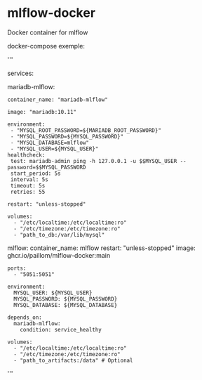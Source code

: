 # mlflow-docker
Docker container for mlflow

docker-compose exemple:

'''

services:

  mariadb-mlflow:

    container_name: "mariadb-mlflow"

    image: "mariadb:10.11"
    
    environment:
     - "MYSQL_ROOT_PASSWORD=${MARIADB_ROOT_PASSWORD}"
     - "MYSQL_PASSWORD=${MYSQL_PASSWORD}"
     - "MYSQL_DATABASE=mlflow"
     - "MYSQL_USER=${MYSQL_USER}"
    healthcheck:
     test: mariadb-admin ping -h 127.0.0.1 -u $$MYSQL_USER --password=$$MYSQL_PASSWORD
     start_period: 5s
     interval: 5s
     timeout: 5s
     retries: 55

    restart: "unless-stopped"

    volumes:
      - "/etc/localtime:/etc/localtime:ro"
      - "/etc/timezone:/etc/timezone:ro"
      - "path_to_db:/var/lib/mysql"



  mlflow:
    container_name: mlflow
    restart: "unless-stopped"
    image: ghcr.io/paillom/mlflow-docker:main

    ports:
      - "5051:5051"
    
    environment:
      MYSQL_USER: ${MYSQL_USER}
      MYSQL_PASSWORD: ${MYSQL_PASSWORD}
      MYSQL_DATABASE: ${MYSQL_DATABASE}

    depends_on:
      mariadb-mlflow:
        condition: service_healthy

    volumes:
      - "/etc/localtime:/etc/localtime:ro"
      - "/etc/timezone:/etc/timezone:ro"
      - "path_to_artifacts:/data" # Optional

'''
